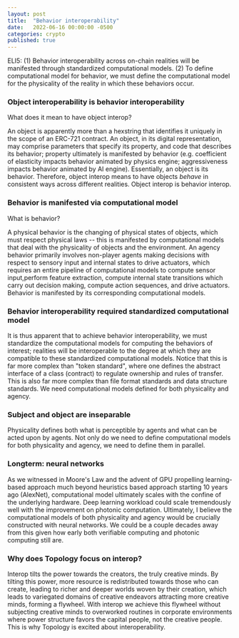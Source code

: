 ```yaml
---
layout: post
title:  "Behavior interoperability"
date:   2022-06-16 00:00:00 -0500
categories: crypto
published: true
---
```


ELI5: (1) Behavior interoperability across on-chain realities will be manifested through standardized computational models. (2) To define computational model for behavior, we must define the computational model for the physicality of the reality in which these behaviors occur.

### Object interoperability is behavior interoperability
What does it mean to have object interop?

An object is apparently more than a hexstring that identifies it uniquely in the scope of an ERC-721 contract. An object, in its digital representation, may comprise parameters that specify its property, and code that describes its behavior; property ultimately is manifested by behavior (e.g. coefficient of elasticity impacts behavior animated by physics engine; aggressiveness impacts behavior animated by AI engine). Essentially, an object is its behavior. Therefore, object interop means to have objects *behave* in consistent ways across different realities. Object interop is behavior interop.

### Behavior is manifested via computational model
What is behavior?

A physical behavior is the changing of physical states of objects, which must respect physical laws -- this is manifested by computational models that deal with the physicality of objects and the environment. An agency behavior primarily involves non-player agents making decisions with respect to sensory input and internal states to drive actuators, which requires an entire pipeline of computational models to compute sensor input,perform feature extraction, compute internal state transitions which carry out decision making, compute action sequences, and drive actuators. Behavior is manifested by its corresponding computational models.

### Behavior interoperability required standardized computational model
It is thus apparent that to achieve behavior interoperability, we must standardize the computational models for computing the behaviors of interest; realities will be interoperable to the degree at which they are compatible to these standardized computational models. Notice that this is far more complex than "token standard", where one defines the abstract interface of a class (contract) to regulate ownership and rules of transfer. This is also far more complex than file format standards and data structure standards. We need computational models defined for both physicality and agency.

### Subject and object are inseparable
Physicality defines both what is perceptible by agents and what can be acted upon by agents. Not only do we need to define computational models for both physicality and agency, we need to define them in parallel.

### Longterm: neural networks
As we witnessed in Moore's Law and the advent of GPU propelling learning-based approach much beyond heuristics based approach starting 10 years ago (AlexNet), computational model ultimately scales with the confine of the underlying hardware. Deep learning workload could scale tremendously well with the improvement on photonic computation. Ultimately, I believe the computational models of both physicality and agency would be crucially constructed with neural networks. We could be a couple decades away from this given how early both verifiable computing and photonic computing still are.

### Why does Topology focus on interop?
Interop tilts the power towards the creators, the truly creative minds. By tilting this power, more resource is redistributed towards those who can create, leading to richer and deeper worlds woven by their creation, which leads to variegated domains of creative endeavors attracting more creative minds, forming a flywheel. With interop we achieve this flywheel without subjecting creative minds to overworked routines in corporate environments where power structure favors the capital people, not the creative people. This is why Topology is excited about interoperability.
